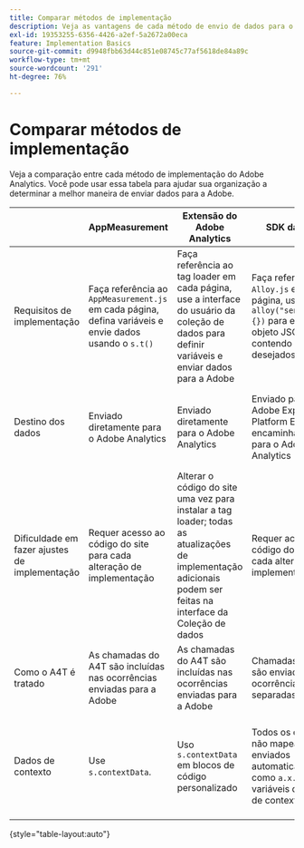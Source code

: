 ```yaml
---
title: Comparar métodos de implementação
description: Veja as vantagens de cada método de envio de dados para o Adobe Analytics.
exl-id: 19353255-6356-4426-a2ef-5a2672a00eca
feature: Implementation Basics
source-git-commit: d9948fbb63d44c851e08745c77af5618de84a89c
workflow-type: tm+mt
source-wordcount: '291'
ht-degree: 76%

---
```


# Comparar métodos de implementação

Veja a comparação entre cada método de implementação do Adobe Analytics. Você pode usar essa tabela para ajudar sua organização a determinar a melhor maneira de enviar dados para a Adobe.

| | AppMeasurement | Extensão do Adobe Analytics | SDK da Web | Extensão do SDK da Web |
| --- | --- | --- | --- | --- |
| Requisitos de implementação | Faça referência ao `AppMeasurement.js` em cada página, defina variáveis e envie dados usando o `s.t()` | Faça referência ao tag loader em cada página, use a interface do usuário da coleção de dados para definir variáveis e enviar dados para a Adobe | Faça referência ao `Alloy.js` em cada página, use a `alloy("sendEvent",{})` para enviar um objeto JSON contendo os dados desejados | Faça referência ao tag loader em cada página, use a interface do usuário da coleção de dados para estabelecer o objeto JSON para enviar dados |
| Destino dos dados | Enviado diretamente para o Adobe Analytics | Enviado diretamente para o Adobe Analytics | Enviado para a Adobe Experience Platform Edge, que encaminha dados para o Adobe Analytics | Enviado para a Adobe Experience Platform Edge, que encaminha dados para o Adobe Analytics |
| Dificuldade em fazer ajustes de implementação | Requer acesso ao código do site para cada alteração de implementação | Alterar o código do site uma vez para instalar a tag loader; todas as atualizações de implementação adicionais podem ser feitas na interface da Coleção de dados | Requer acesso ao código do site para cada alteração de implementação | Alterar o código do site uma vez para instalar a tag loader; todas as atualizações de implementação adicionais podem ser feitas na interface da Coleção de dados |
| Como o A4T é tratado | As chamadas do A4T são incluídas nas ocorrências enviadas para a Adobe | As chamadas do A4T são incluídas nas ocorrências enviadas para a Adobe | Chamadas do A4T são enviadas como ocorrências separadas | Chamadas do A4T são enviadas como ocorrências separadas |
| Dados de contexto | Use `s.contextData`. | Uso `s.contextData` em blocos de código personalizado | Todos os campos não mapeados são enviados automaticamente como `a.x.*` variáveis de dados de contexto. | Todos os campos não mapeados são enviados automaticamente como `a.x.*` variáveis de dados de contexto. |

{style="table-layout:auto"}
